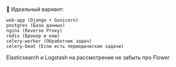 🎯 Идеальный вариант:

    web-app (Django + Gunicorn)
    postgres (База данных)
    nginx (Reverse Proxy)
    redis (Брокер и кеш)
    celery-worker (Обработчик задач)
    celery-beat (Если есть периодические задачи)

Elasticsearch и Logstash на рассмотрение
не забыть про Flower
